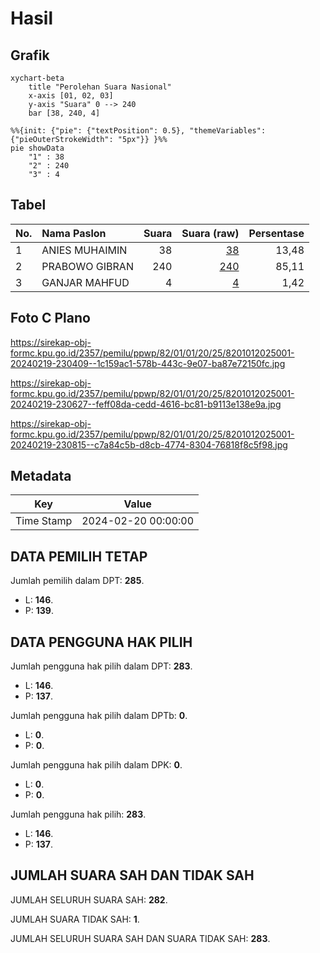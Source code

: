 # Hasil

## Grafik

```mermaid
xychart-beta
    title "Perolehan Suara Nasional"
    x-axis [01, 02, 03]
    y-axis "Suara" 0 --> 240
    bar [38, 240, 4]
```

```mermaid
%%{init: {"pie": {"textPosition": 0.5}, "themeVariables": {"pieOuterStrokeWidth": "5px"}} }%%
pie showData
    "1" : 38
    "2" : 240
    "3" : 4
```

## Tabel

| No. | Nama Paslon    | Suara | Suara (raw) | Persentase |
|:--- |:-------------- | -----:| -----------:| ----------:|
| 1   | ANIES MUHAIMIN | 38    | [38][p-1]   | 13,48      |
| 2   | PRABOWO GIBRAN | 240   | [240][p-2]  | 85,11      |
| 3   | GANJAR MAHFUD  | 4     | [4][p-3]    | 1,42       |


[p-1]: https://github.com/gigit-pemilu/pemilu-2024/blob/main/pilpres/hitung-suara/sub/82-maluku-utara/sub/01-halmahera-barat/sub/01-jailolo/sub/2025-matui/sub/001-tps/sub/paslon-1.txt
[p-2]: https://github.com/gigit-pemilu/pemilu-2024/blob/main/pilpres/hitung-suara/sub/82-maluku-utara/sub/01-halmahera-barat/sub/01-jailolo/sub/2025-matui/sub/001-tps/sub/paslon-2.txt
[p-3]: https://github.com/gigit-pemilu/pemilu-2024/blob/main/pilpres/hitung-suara/sub/82-maluku-utara/sub/01-halmahera-barat/sub/01-jailolo/sub/2025-matui/sub/001-tps/sub/paslon-3.txt

## Foto C Plano

https://sirekap-obj-formc.kpu.go.id/2357/pemilu/ppwp/82/01/01/20/25/8201012025001-20240219-230409--1c159ac1-578b-443c-9e07-ba87e72150fc.jpg

https://sirekap-obj-formc.kpu.go.id/2357/pemilu/ppwp/82/01/01/20/25/8201012025001-20240219-230627--feff08da-cedd-4616-bc81-b9113e138e9a.jpg

https://sirekap-obj-formc.kpu.go.id/2357/pemilu/ppwp/82/01/01/20/25/8201012025001-20240219-230815--c7a84c5b-d8cb-4774-8304-76818f8c5f98.jpg


## Metadata

| Key        | Value               |
| ---------- | ------------------- |
| Time Stamp | 2024-02-20 00:00:00 |


## DATA PEMILIH TETAP

Jumlah pemilih dalam DPT: **285**.
 * L: **146**.
 * P: **139**.

## DATA PENGGUNA HAK PILIH

Jumlah pengguna hak pilih dalam DPT: **283**.
 * L: **146**.
 * P: **137**.

Jumlah pengguna hak pilih dalam DPTb: **0**.
 * L: **0**.
 * P: **0**.

Jumlah pengguna hak pilih dalam DPK: **0**.
 * L: **0**.
 * P: **0**.

Jumlah pengguna hak pilih: **283**.
 * L: **146**.
 * P: **137**.

## JUMLAH SUARA SAH DAN TIDAK SAH

JUMLAH SELURUH SUARA SAH: **282**.

JUMLAH SUARA TIDAK SAH: **1**.

JUMLAH SELURUH SUARA SAH DAN SUARA TIDAK SAH: **283**.


